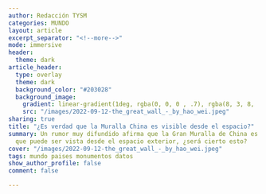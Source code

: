 ```yaml
---
author: Redacción TYSM
categories: MUNDO
layout: article
excerpt_separator: "<!--more-->"
mode: immersive
header:
  theme: dark
article_header:
  type: overlay
  theme: dark
  background_color: "#203028"
  background_image:
    gradient: linear-gradient(1deg, rgba(0, 0, 0 , .7), rgba(8, 3, 8, .9))
    src: "/images/2022-09-12-the_great_wall_-_by_hao_wei.jpeg"
sharing: true
title: "¿Es verdad que la Muralla China es visible desde el espacio?"
summary: Un rumor muy difundido afirma que la Gran Muralla de China es tan grande
  que puede ser vista desde el espacio exterior, ¿será cierto esto?
cover: "/images/2022-09-12-the_great_wall_-_by_hao_wei.jpeg"
tags: mundo paises monumentos datos
show_author_profile: false
comment: false

---
```

